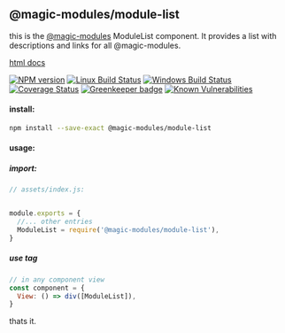 ## @magic-modules/module-list
this is the [@magic-modules](https://github.com/magic-modules/)
ModuleList component.
It provides a list with descriptions and links for all @magic-modules.

[html docs](https://magic-modules.github.io/module-list/)

[![NPM version][npm-image]][npm-url]
[![Linux Build Status][travis-image]][travis-url]
[![Windows Build Status][appveyor-image]][appveyor-url]
[![Coverage Status][coveralls-image]][coveralls-url]
[![Greenkeeper badge][greenkeeper-image]][greenkeeper-url]
[![Known Vulnerabilities][snyk-image]][snyk-url]

[npm-image]: https://img.shields.io/npm/v/@magic-modules/module-list.svg
[npm-url]: https://www.npmjs.com/package/@magic-modules/module-list
[travis-image]: https://api.travis-ci.org/magic-modules/module-list.svg?branch=master
[travis-url]: https://travis-ci.org/magic-modules/module-list
[appveyor-image]: https://img.shields.io/appveyor/ci/jaeh/module-list/master.svg
[appveyor-url]: https://ci.appveyor.com/project/jaeh/core/branch/master
[coveralls-image]: https://coveralls.io/repos/github/magic-modules/module-list/badge.svg
[coveralls-url]: https://coveralls.io/github/magic-modules/module-list
[greenkeeper-image]: https://badges.greenkeeper.io/magic-modules/module-list.svg
[greenkeeper-url]: https://badges.greenkeeper.io/magic-modules/module-list.svg
[snyk-image]: https://snyk.io/test/github/magic-modules/module-list/badge.svg
[snyk-url]: https://snyk.io/test/github/magic-modules/module-list

#### install:
```bash
npm install --save-exact @magic-modules/module-list
```

#### usage:

##### import:
```javascript
// assets/index.js:


module.exports = {
  //... other entries
  ModuleList = require('@magic-modules/module-list'),
}
```

##### use tag
```javascript
// in any component view
const component = {
  View: () => div([ModuleList]),
}
```

thats it.

